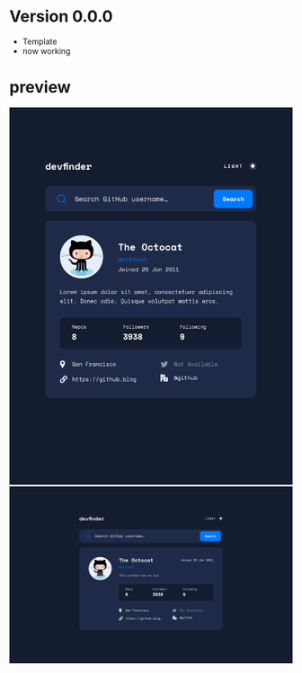 # Version 0.0.0
- Template
- now working

# preview
![imagen movile](./desing/githubimg2.jpg)
![imagen desktop](./desing/githubimg1.jpg)